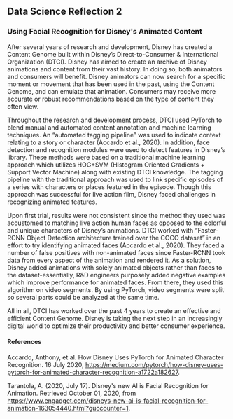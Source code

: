 ## Data Science Reflection 2

### Using Facial Recognition for Disney's Animated Content

After several years of research and development, Disney has created a Content Genome built within Disney’s Direct-to-Consumer & International Organization (DTCI). 
Disney has aimed to create an archive of Disney animations and content from their vast history. In doing so, both animators and consumers will benefit. Disney animators
can now search for a specific moment or movement that has been used in the past, using the Content Genome, and can emulate that animation. Consumers may receive more 
accurate or robust recommendations based on the type of content they often view. 

Throughout the research and development process, DTCI used PyTorch to blend manual and automated content annotation and machine learning techniques. An “automated tagging
pipeline” was used to indicate context relating to a story or character (Accardo et al., 2020). In addition, face detection and recognition modules were used to detect 
features in Disney’s library. These methods were based on a traditional machine learning approach which utilizes HOG+SVM (Histogram Oriented Gradients + Support Vector Machine) 
along with existing DTCI knowledge. The tagging pipeline with the traditional approach was used to link specific episodes of a series with characters or places featured in the
episode. Though this approach was successful for live action film, Disney faced challenges in recognizing animated features. 

Upon first trial, results were not consistent since the method they used was accustomed to matching live action human faces as opposed to the colorful and unique characters
of Disney’s animations. DTCI worked with “Faster-RCNN Object Detection architecture trained over the COCO dataset” in an effort to try identifying animated faces 
(Accardo et al., 2020). They faced a number of false positives with non-animated faces since Faster-RCNN took data from every aspect of the animation and rendered it. 
As a solution, Disney added animations with solely animated objects rather than faces to the dataset-essentially, R&D engineers purposely added negative examples which 
improve performance for animated faces. From there, they used this algorithm on video segments. By using PyTorch, video segments were split so several parts could be analyzed 
at the same time. 

All in all, DTCI has worked over the past 4 years to create an effective and efficient Content Genome. Disney is taking the next step in an increasingly digital world to
optimize their productivity and better consumer experience.


#### References

Accardo, Anthony, et al. How Disney Uses PyTorch for Animated Character Recognition. 16 July 2020, 
https://medium.com/pytorch/how-disney-uses-pytorch-for-animated-character-recognition-a1722a182627. 

Tarantola, A. (2020, July 17). Disney's new AI is Facial Recognition for Animation. 
Retrieved October 01, 2020, from https://www.engadget.com/disneys-new-ai-is-facial-recognition-for-animation-163054440.html?guccounter=1.
